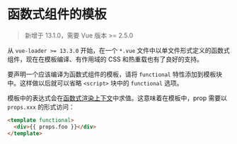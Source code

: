 # 函数式组件的模板

> 新增于 13.1.0，需要 Vue 版本 >= 2.5.0

从 `vue-loader >= 13.3.0` 开始，在一个 `*.vue` 文件中以单文件形式定义的函数式组件，现在在模板编译、有作用域的 CSS 和热重载也有了良好的支持。

要声明一个应该编译为函数式组件的模板，请将 `functional` 特性添加到模板块中。这样做以后就可以省略 `<script>` 块中的 `functional` 选项。

模板中的表达式会在[函数式渲染上下文](https://cn.vuejs.org/v2/guide/render-function.html#函数式组件)中求值。这意味着在模板中，prop 需要以 `props.xxx` 的形式访问：

```html
<template functional>
  <div>{{ props.foo }}</div>
</template>
```
